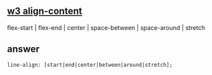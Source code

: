 ## [w3 align-content](https://www.w3.org/TR/css-flexbox-1/#align-content-property)
flex-start | flex-end | center | space-between | space-around | stretch
## answer
```
line-align: [start|end|center|between|around|stretch];

```
